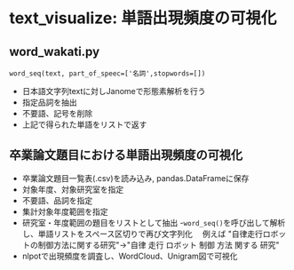 # text_visualize: 単語出現頻度の可視化
## word_wakati.py
`word_seq(text, part_of_speec=['名詞',stopwords=[])`
- 日本語文字列textに対しJanomeで形態素解析を行う
- 指定品詞を抽出
- 不要語、記号を削除
- 上記で得られた単語をリストで返す

## 卒業論文題目における単語出現頻度の可視化
- 卒業論文題目一覧表(.csv)を読み込み, pandas.DataFrameに保存
- 対象年度、対象研究室を指定
- 不要語、品詞を指定
- 集計対象年度範囲を指定
- 研究室・年度範囲の題目をリストとして抽出
-`word_seq()`を呼び出して解析し、単語リストをスペース区切りで再び文字列化
　例えば "自律走行ロボットの制御方法に関する研究"->"自律 走行 ロボット 制御 方法 関する 研究"
- nlpotで出現頻度を調査し、WordCloud、Unigram図で可視化
